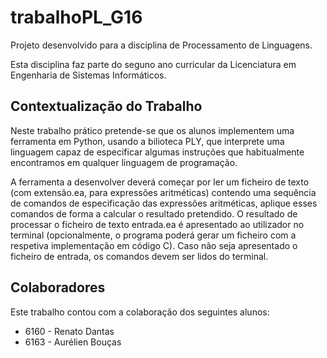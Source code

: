 # trabalhoPL_G16

Projeto desenvolvido para a disciplina de Processamento de Linguagens.

Esta disciplina faz parte do seguno ano curricular da Licenciatura em Engenharia de Sistemas Informáticos.

## Contextualização do Trabalho

Neste trabalho prático pretende-se que os alunos implementem uma ferramenta em Python, usando a bilioteca PLY, que interprete uma linguagem capaz de especificar algumas instruções que habitualmente encontramos em qualquer linguagem de programação.

A ferramenta a desenvolver deverá começar por ler um ficheiro de texto (com extensão.ea, para expressões aritméticas) contendo uma sequência de comandos de especificação das expressões aritméticas, aplique esses comandos de forma a calcular o resultado pretendido. O resultado de processar o ficheiro de texto entrada.ea é apresentado ao utilizador no terminal (opcionalmente, o programa poderá gerar um ficheiro com a respetiva implementação em código C). Caso não seja apresentado o ficheiro de entrada, os comandos devem ser lidos do terminal.

## Colaboradores

Este trabalho contou com a colaboração dos seguintes alunos:

- 6160 - Renato Dantas
- 6163 - Aurélien Bouças
